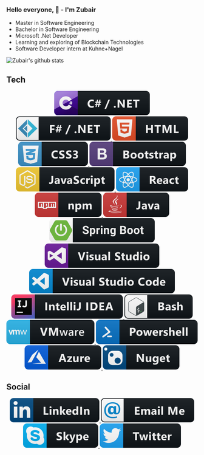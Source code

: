 ### Hello everyone, 👋 - I'm Zubair


* Master in Software Engineering
* Bachelor in Software Engineering
* Microsoft .Net Developer
* Learning and exploring of Blockchain Technologies
* Software Developer intern at Kuhne+Nagel


![Zubair's github stats](https://github-readme-stats.vercel.app/api?username=cybercommando&show_icons=true&count_private=true&include_all_commits=true&hide=issues,contribs)




## Tech

<p align="center">

<!--.Net-->
   <a href="#">
   <img src="https://raw.githubusercontent.com/cybercommando/cybercommando/master/svg/dev/languages/csharp_dotnet.svg" alt="example badge" style="vertical-align:top margin:6px 4px">
   </a>

   <a href="#">
   <img src="https://raw.githubusercontent.com/cybercommando/cybercommando/master/svg/dev/languages/fsharp_dotnet.svg" alt="example badge" style="vertical-align:top margin:6px 4px">
   </a>

<!--FrontEnd-->
   <a href="#">
   <img src="https://raw.githubusercontent.com/cybercommando/cybercommando/master/svg/dev/languages/html.svg" alt="example badge" style="vertical-align:top margin:6px 4px">
   </a>

   <a href="#">
   <img src="https://raw.githubusercontent.com/cybercommando/cybercommando/master/svg/dev/languages/css3.svg" alt="example badge" style="vertical-align:top margin:6px 4px">
   </a>

   <a href="#">
   <img src="https://raw.githubusercontent.com/cybercommando/cybercommando/master/svg/dev/frameworks/bootstrap.svg" alt="example badge" style="vertical-align:top margin:6px 4px">
   </a>

   <a href="#">
   <img src="https://raw.githubusercontent.com/cybercommando/cybercommando/master/svg/dev/languages/js.svg" alt="example badge" style="vertical-align:top margin:6px 4px">
   </a>

   <a href="#">
   <img src="https://raw.githubusercontent.com/cybercommando/cybercommando/master/svg/dev/frameworks/react.svg" alt="example badge" style="vertical-align:top margin:6px 4px">
   </a>

   <a href="#">
   <img src="https://raw.githubusercontent.com/cybercommando/cybercommando/master/svg/dev/services/npm.svg" alt="example badge" style="vertical-align:top margin:6px 4px">
   </a>

<!--Java-->
   <a href="#">
   <img src="https://raw.githubusercontent.com/cybercommando/cybercommando/master/svg/dev/languages/java.svg" alt="example badge" style="vertical-align:top margin:6px 4px">
   </a>

   <a href="#">
   <img src="https://raw.githubusercontent.com/cybercommando/cybercommando/master/svg/dev/frameworks/springboot.svg" alt="example badge" style="vertical-align:top margin:6px 4px">
   </a>      

<!--Tools-->
   <a href="#">
   <img src="https://raw.githubusercontent.com/cybercommando/cybercommando/master/svg/dev/tools/visualstudio.svg" alt="example badge"  style="vertical-align:top margin:6px 4px">
   </a>
   
   <a href="#">
   <img src="https://raw.githubusercontent.com/cybercommando/cybercommando/master/svg/dev/tools/visualstudio_code.svg" alt="example badge"  style="vertical-align:top margin:6px 4px">
   </a>

   <a href="#">
   <img src="https://raw.githubusercontent.com/cybercommando/cybercommando/master/svg/dev/tools/jetbrains_intellij.svg" alt="example  badge" style="vertical-align:top margin:6px 4px">
   </a>
   
   <a href="#">
   <img src="https://raw.githubusercontent.com/cybercommando/cybercommando/master/svg/dev/tools/bash.svg" alt="example badge"  style="vertical-align:top margin:6px 4px">
   </a>

   <a href="#">
   <img src="https://raw.githubusercontent.com/cybercommando/cybercommando/master/svg/dev/tools/vmware.svg" alt="example badge"  style="vertical-align:top margin:6px 4px">
   </a>

   <a href="#">
   <img src="https://raw.githubusercontent.com/cybercommando/cybercommando/master/svg/dev/tools/powershell.svg" alt="example badge"  style="vertical-align:top margin:6px 4px">
   </a>
 
<!--Services-->
   <a href="#">
   <img src="https://raw.githubusercontent.com/cybercommando/cybercommando/master/svg/dev/services/azure.svg" alt="example badge"  style="vertical-align:top margin:6px 4px">
   </a>

   <a href="#">
   <img src="https://raw.githubusercontent.com/cybercommando/cybercommando/master/svg/dev/services/nuget.svg" alt="example badge"  style="vertical-align:top margin:6px 4px">
   </a>

 </p>
 
 
## Social
<p align="center">
   
   <a href="https://www.linkedin.com/in/zubairtnvr/">
   <img src="https://raw.githubusercontent.com/cybercommando/cybercommando/master/svg/social/linkedin.svg" alt="example badge" style="vertical-align:top margin:6px 4px">
   </a>

   <a href="mailto:zubairtnvr90@gmail.com">
   <img src="https://raw.githubusercontent.com/cybercommando/cybercommando/master/svg/social/email_me.svg" alt="example badge" style="vertical-align:top margin:6px 4px">
   </a>
   
   <a href="https://join.skype.com/invite/i7fCIZroR5sZ">
   <img src="https://raw.githubusercontent.com/cybercommando/cybercommando/master/svg/social/skype.svg" alt="example badge" style="vertical-align:top margin:6px 4px">
   </a> 

   <a href="https://twitter.com/zubairtnvr">
   <img src="https://raw.githubusercontent.com/cybercommando/cybercommando/master/svg/social/twitter.svg" alt="example badge" style="vertical-align:top margin:6px 4px">
   </a> 
</p>

<!--
**cybercommando/cybercommando** is a ✨ _special_ ✨ repository because its `README.md` (this file) appears on your GitHub profile.

Here are some ideas to get you started:
[![Top Langs](https://github-readme-stats.vercel.app/api/top-langs/?username=cybercommando&layout=compact&hide=Jupyter)](https://github.com/cybercommando/github-readme-stats)

- 🌱 I’m currently learning React.js, Java SpringBoot
- 🔭 I’m currently working on Blockchain technologies specially in HyperLedger Fabric: 
- 👯 I’m looking to collaborate on ...
- 🤔 I’m looking for help with ...
- 💬 Ask me about ...
- 📫 How to reach me: ...
- 😄 Pronouns: ...
- ⚡ Fun fact: ...
-->
